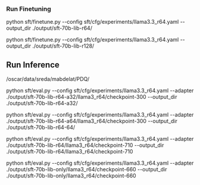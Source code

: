 ### Run Finetuning

python sft/finetune.py --config sft/cfg/experiments/llama3.3_r64.yaml --output_dir ./output/sft-70b-lib-r64/

python sft/finetune.py --config sft/cfg/experiments/llama3.3_r64.yaml --output_dir ./output/sft-70b-lib-r128/

## Run Inference
/oscar/data/sreda/mabdelat/PDQ/

python sft/eval.py --config sft/cfg/experiments/llama3.3_r64.yaml --adapter ./output/sft-70b-lib-r64-a32/llama3_r64/checkpoint-300 --output_dir ./output/sft-70b-lib-r64-a32/

python sft/eval.py --config sft/cfg/experiments/llama3.3_r64.yaml --adapter ./output/sft-70b-lib-r64-a64/llama3_r64/checkpoint-300 --output_dir ./output/sft-70b-lib-r64-64/

python sft/eval.py --config sft/cfg/experiments/llama3.3_r64.yaml --adapter ./output/sft-70b-lib-r64/llama3_r64/checkpoint-710 --output_dir ./output/sft-70b-lib-r64/llama3_r64/checkpoint-710


python sft/eval.py --config sft/cfg/experiments/llama3.3_r64.yaml --adapter ./output/sft-70b-lib-only/llama3_r64/checkpoint-660 --output_dir ./output/sft-70b-lib-only/llama3_r64/checkpoint-660
